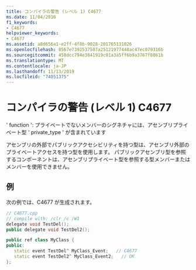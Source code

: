 ```yaml
---
title: コンパイラの警告 (レベル 1) C4677
ms.date: 11/04/2016
f1_keywords:
- C4677
helpviewer_keywords:
- C4677
ms.assetid: a8d656a1-e2ff-4f8b-9028-201765131026
ms.openlocfilehash: 8567e7392537507a25121977448ac47ec079316b
ms.sourcegitcommit: 458dcc794e3841919c01a3a5ff6b9a3767f8861b
ms.translationtype: MT
ms.contentlocale: ja-JP
ms.lasthandoff: 11/13/2019
ms.locfileid: "74051375"
---
```

# <a name="compiler-warning-level-1-c4677"></a>コンパイラの警告 (レベル 1) C4677

' function ': プライベートでないメンバーのシグネチャには、アセンブリプライベート型 ' private_type ' が含まれています

アセンブリの外部でパブリックアクセシビリティを持つ型は、アセンブリ外部のプライベートアクセスを持つ型を使用します。 パブリックアセンブリ型を参照するコンポーネントは、アセンブリプライベート型を参照する型メンバーまたはメンバーを使用できません。

## <a name="example"></a>例

次の例では、C4677 が生成されます。

```cpp
// C4677.cpp
// compile with: /clr /c /W1
delegate void TestDel();
public delegate void TestDel2();

public ref class MyClass {
public:
   static event TestDel^ MyClass_Event;   // C4677
   static event TestDel2^ MyClass_Event2;   // OK
};
```